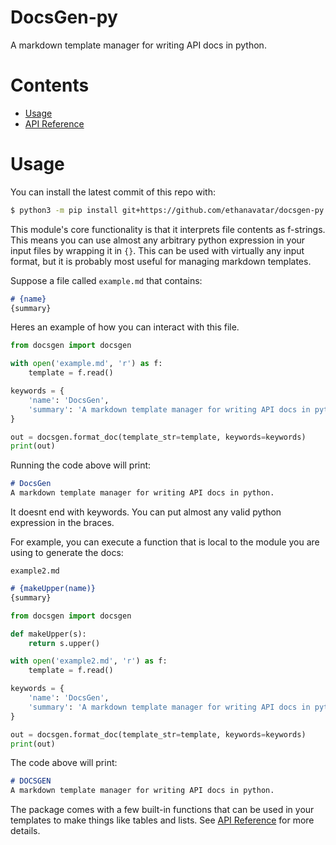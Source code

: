 # DocsGen-py

A markdown template manager for writing API docs in python.

# Contents

 - [Usage](#usage)
 - [API Reference](/output/out.md)

# Usage

You can install the latest commit of this repo with:
```bash
$ python3 -m pip install git+https://github.com/ethanavatar/docsgen-py.git
```

This module's core functionality is that it interprets file contents as f-strings. This means you can use almost any arbitrary python expression in your input files by wrapping it in `{}`. This can be used with virtually any input format, but it is probably most useful for managing markdown templates.

Suppose a file called `example.md` that contains:
```markdown
# {name}
{summary}
```

Heres an example of how you can interact with this file.
```python
from docsgen import docsgen

with open('example.md', 'r') as f:
    template = f.read()

keywords = {
    'name': 'DocsGen',
    'summary': 'A markdown template manager for writing API docs in python.'
}

out = docsgen.format_doc(template_str=template, keywords=keywords)
print(out)
```

Running the code above will print:
```markdown
# DocsGen
A markdown template manager for writing API docs in python.
```

It doesnt end with keywords. You can put almost any valid python expression in the braces.

For example, you can execute a function that is local to the module you are using to generate the docs:

`example2.md`
```markdown
# {makeUpper(name)}
{summary}
```

```python
from docsgen import docsgen

def makeUpper(s):
    return s.upper()

with open('example2.md', 'r') as f:
    template = f.read()

keywords = {
    'name': 'DocsGen',
    'summary': 'A markdown template manager for writing API docs in python.'
}

out = docsgen.format_doc(template_str=template, keywords=keywords)
print(out)
```

The code above will print:
```markdown
# DOCSGEN
A markdown template manager for writing API docs in python.
```

The package comes with a few built-in functions that can be used in your templates to make things like tables and lists. See [API Reference](/output/out.md) for more details.